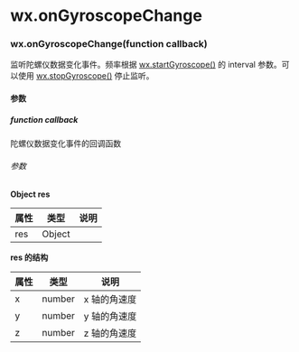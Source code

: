 # wx.onGyroscopeChange
### wx.onGyroscopeChange(function callback)

监听陀螺仪数据变化事件。频率根据 [wx.startGyroscope()](./startGyroscope.md) 的 interval 参数。可以使用 [wx.stopGyroscope()](./stopGyroscope.md) 停止监听。

#### 参数

##### function callback

陀螺仪数据变化事件的回调函数

###### 参数

**Object res**

属性  | 类型     | 说明
--- | ------ | --
res | Object |   

**res 的结构**

属性 | 类型     | 说明     
-- | ------ | -------
x  | number | x 轴的角速度
y  | number | y 轴的角速度
z  | number | z 轴的角速度